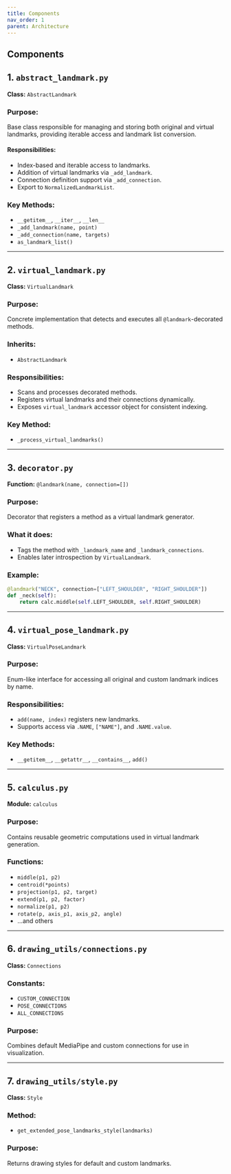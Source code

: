 ```yaml
---
title: Components
nav_order: 1
parent: Architecture
---
```

## Components

## 1. `abstract_landmark.py`

**Class:** `AbstractLandmark`

### Purpose:
Base class responsible for managing and storing both original and virtual landmarks, providing iterable access and landmark list conversion.

#### Responsibilities:
- Index-based and iterable access to landmarks.
- Addition of virtual landmarks via `_add_landmark`.
- Connection definition support via `_add_connection`.
- Export to `NormalizedLandmarkList`.

### Key Methods:
- `__getitem__`, `__iter__`, `__len__`
- `_add_landmark(name, point)`
- `_add_connection(name, targets)`
- `as_landmark_list()`

---

## 2. `virtual_landmark.py`

**Class:** `VirtualLandmark`

### Purpose:
Concrete implementation that detects and executes all `@landmark`-decorated methods.

### Inherits:
- `AbstractLandmark`

### Responsibilities:
- Scans and processes decorated methods.
- Registers virtual landmarks and their connections dynamically.
- Exposes `virtual_landmark` accessor object for consistent indexing.

### Key Method:
- `_process_virtual_landmarks()`

---

## 3. `decorator.py`

**Function:** `@landmark(name, connection=[])`

### Purpose:
Decorator that registers a method as a virtual landmark generator.

### What it does:
- Tags the method with `_landmark_name` and `_landmark_connections`.
- Enables later introspection by `VirtualLandmark`.

### Example:
```python
@landmark("NECK", connection=["LEFT_SHOULDER", "RIGHT_SHOULDER"])
def _neck(self):
    return calc.middle(self.LEFT_SHOULDER, self.RIGHT_SHOULDER)
```

---

## 4. `virtual_pose_landmark.py`

**Class:** `VirtualPoseLandmark`

### Purpose:
Enum-like interface for accessing all original and custom landmark indices by name.

### Responsibilities:
- `add(name, index)` registers new landmarks.
- Supports access via `.NAME`, `["NAME"]`, and `.NAME.value`.

### Key Methods:
- `__getitem__`, `__getattr__`, `__contains__`, `add()`

---

## 5. `calculus.py`

**Module:** `calculus`

### Purpose:
Contains reusable geometric computations used in virtual landmark generation.

### Functions:
- `middle(p1, p2)`
- `centroid(*points)`
- `projection(p1, p2, target)`
- `extend(p1, p2, factor)`
- `normalize(p1, p2)`
- `rotate(p, axis_p1, axis_p2, angle)`
- ...and others

---

## 6. `drawing_utils/connections.py`

**Class:** `Connections`

### Constants:
- `CUSTOM_CONNECTION`
- `POSE_CONNECTIONS`
- `ALL_CONNECTIONS`

### Purpose:
Combines default MediaPipe and custom connections for use in visualization.

---

## 7. `drawing_utils/style.py`

**Class:** `Style`

### Method:
- `get_extended_pose_landmarks_style(landmarks)`

### Purpose:
Returns drawing styles for default and custom landmarks.
